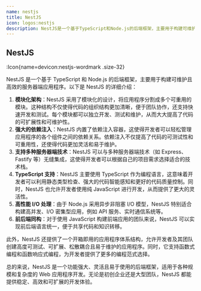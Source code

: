 ```yaml
---
name: nestjs
title: NestJS
icon: logos:nestjs
description: NestJS是一个基于TypeScript和Node.js的后端框架，主要用于构建可维护且高效的服务器端应用程序。功能强大、灵活且易于使用的后端框架，适用于各种规模和复杂度的Web应用程序开发。
---
```


## NestJS

:Icon{name=devicon:nestjs-wordmark .size-32}

NestJS 是一个基于 TypeScript 和 Node.js 的后端框架，主要用于构建可维护且高效的服务器端应用程序。以下是 NestJS 的详细介绍：

1. **模块化架构**：NestJS 采用了模块化的设计，将应用程序分割成多个可重用的模块。这种结构不仅使得代码的组织结构更加清晰，便于团队协作，还支持快速开发和测试。每个模块都可以独立开发、测试和维护，从而大大提高了代码的可扩展性和可维护性。
2. **强大的依赖注入**：NestJS 内置了依赖注入容器，这使得开发者可以轻松管理应用程序的各个组件之间的依赖关系。依赖注入不仅提高了代码的可测试性和可重用性，还使得代码更加灵活和易于维护。
3. **支持多种服务器端技术**：NestJS 可以与多种服务器端技术（如 Express、Fastify 等）无缝集成，这使得开发者可以根据自己的项目需求选择适合的技术栈。
4. **TypeScript 支持**：NestJS 主要使用 TypeScript 作为编程语言，这意味着开发者可以利用静态类型检查、强大的代码智能感知和更好的代码质量控制。同时，NestJS 也允许开发者使用纯 JavaScript 进行开发，从而提供了更大的灵活性。
5. **高性能 I/O 处理**：由于 Node.js 采用异步非阻塞 I/O 模型，NestJS 特别适合构建高并发、I/O 密集型应用，例如 API 服务、实时通信系统等。
6. **前后端同构**：对于使用 JavaScript 构建前端应用的团队来说，NestJS 可以实现前后端语言统一，便于共享代码和知识转移。

此外，NestJS 还提供了一个开箱即用的应用程序体系结构，允许开发者及其团队创建高度可测试、可扩展、松散耦合且易于维护的应用程序。同时，它支持函数式编程和函数响应式编程，为开发者提供了更多的编程范式选择。

总的来说，NestJS 是一个功能强大、灵活且易于使用的后端框架，适用于各种规模和复杂度的 Web 应用程序开发。无论是初创企业还是大型团队，NestJS 都能提供稳定、高效和可扩展的开发体验。
